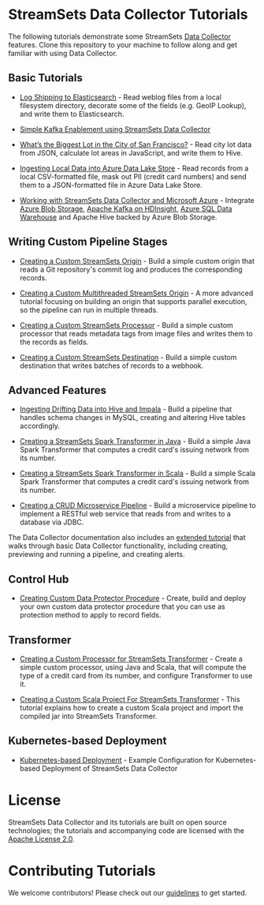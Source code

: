 # StreamSets Data Collector Tutorials

The following tutorials demonstrate some StreamSets [Data Collector](http://github.com/streamsets/datacollector/) features. Clone this repository to your machine to follow along and get familiar with using Data Collector.

## Basic Tutorials

- [Log Shipping to Elasticsearch](tutorial-1/readme.md) - Read weblog files from a local filesystem directory, decorate some of the fields (e.g. GeoIP Lookup), and write them to Elasticsearch.

- [Simple Kafka Enablement using StreamSets Data Collector](tutorial-2/readme.md)

- [What’s the Biggest Lot in the City of San Francisco?](tutorial-3/readme.md) - Read city lot data from JSON, calculate lot areas in JavaScript, and write them to Hive.

- [Ingesting Local Data into Azure Data Lake Store](tutorial-adls-destination/readme.md) - Read records from a local CSV-formatted file, mask out PII (credit card numbers) and send them to a JSON-formatted file in Azure Data Lake Store.

- [Working with StreamSets Data Collector and Microsoft Azure](working-with-azure/readme.md) - Integrate [Azure Blob Storage](https://azure.microsoft.com/en-us/services/storage/blobs/), [Apache Kafka on HDInsight](https://docs.microsoft.com/en-us/azure/hdinsight/), [Azure SQL Data Warehouse](https://azure.microsoft.com/en-us/services/sql-data-warehouse/) and Apache Hive backed by Azure Blob Storage.

## Writing Custom Pipeline Stages

- [Creating a Custom StreamSets Origin](tutorial-origin/readme.md) - Build a simple custom origin that reads a Git repository's commit log and produces the corresponding records.

- [Creating a Custom Multithreaded StreamSets Origin](tutorial-origin/readme.md) - A more advanced tutorial focusing on building an origin that supports parallel execution, so the pipeline can run in multiple threads.

- [Creating a Custom StreamSets Processor](tutorial-processor/readme.md) - Build a simple custom processor that reads metadata tags from image files and writes them to the records as fields.

- [Creating a Custom StreamSets Destination](tutorial-destination/readme.md) - Build a simple custom destination that writes batches of records to a webhook.

## Advanced Features

- [Ingesting Drifting Data into Hive and Impala](tutorial-hivedrift/readme.md) - Build a pipeline that handles schema changes in MySQL, creating and altering Hive tables accordingly.

- [Creating a StreamSets Spark Transformer in Java](tutorial-spark-transformer/readme.md) - Build a simple Java Spark Transformer that computes a credit card's issuing network from its number.

- [Creating a StreamSets Spark Transformer in Scala](tutorial-spark-transformer-scala/readme.md) - Build a simple Scala Spark Transformer that computes a credit card's issuing network from its number.

- [Creating a CRUD Microservice Pipeline](tutorial-crud-microservice/readme.md) - Build a microservice pipeline to implement a RESTful web service that reads from and writes to a database via JDBC.

The Data Collector documentation also includes an [extended tutorial](https://streamsets.com/documentation/datacollector/latest/help/#Tutorial/Overview.html) that walks through basic Data Collector functionality, including creating, previewing and running a pipeline, and creating alerts.


## Control Hub

- [Creating Custom Data Protector Procedure](tutorial-custom-dataprotector-procedure/README.md) - Create, build and deploy your own custom data protector procedure that you can use as protection method to apply to record fields.

## Transformer

- [Creating a Custom Processor for StreamSets Transformer](https://github.com/metadaddy/transformer-sample-processor/blob/master/README.md) - Create a simple custom processor, using Java and Scala, that will compute the type of a credit card from its number, and configure Transformer to use it.

- [Creating a Custom Scala Project For StreamSets Transformer](https://github.com/iamontheinet/StreamSets/tree/master/Transformer_Custom_Scala_Project) - This tutorial explains how to create a custom Scala project and import the compiled jar into StreamSets Transformer.

## Kubernetes-based Deployment

- [Kubernetes-based Deployment](tutorial-kubernetes-deployment/readme.md) - Example Configuration for Kubernetes-based Deployment of StreamSets Data Collector

# License

StreamSets Data Collector and its tutorials are built on open source technologies; the tutorials and accompanying code are licensed with the [Apache License 2.0](LICENSE.txt).

# Contributing Tutorials

We welcome contributors! Please check out our [guidelines](CONTRIBUTING.md) to get started.